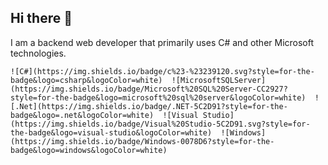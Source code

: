 ## Hi there 👋
I am a backend web developer that primarily uses C# and other Microsoft technologies.

	![C#](https://img.shields.io/badge/c%23-%23239120.svg?style=for-the-badge&logo=csharp&logoColor=white)  ![MicrosoftSQLServer](https://img.shields.io/badge/Microsoft%20SQL%20Server-CC2927?style=for-the-badge&logo=microsoft%20sql%20server&logoColor=white)  ![.Net](https://img.shields.io/badge/.NET-5C2D91?style=for-the-badge&logo=.net&logoColor=white)  ![Visual Studio](https://img.shields.io/badge/Visual%20Studio-5C2D91.svg?style=for-the-badge&logo=visual-studio&logoColor=white)  ![Windows](https://img.shields.io/badge/Windows-0078D6?style=for-the-badge&logo=windows&logoColor=white)

<!--
**dev-NC/dev-NC** is a ✨ _special_ ✨ repository because its `README.md` (this file) appears on your GitHub profile.

Here are some ideas to get you started:

- 🔭 I’m currently working on ...
- 🌱 I’m currently learning ...
- 👯 I’m looking to collaborate on ...
- 🤔 I’m looking for help with ...
- 💬 Ask me about ...
- 📫 How to reach me: ...
- 😄 Pronouns: ...
- ⚡ Fun fact: ...
-->
